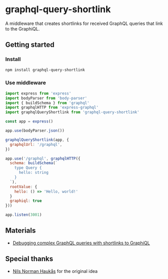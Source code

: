 # graphql-query-shortlink

A middleware that creates shortlinks for received GraphQL queries that link to the GraphiQL.

## Getting started

### Install

```bash
npm install graphql-query-shortlink
```

### Use middleware

```js
import express from 'express'
import bodyParser from 'body-parser'
import { buildSchema } from 'graphql'
import graphqlHTTP from 'express-graphql'
import graphqlQueryShortlink from 'graphql-query-shortlink'

const app = express()

app.use(bodyParser.json())

graphqlQueryShortlink(app, {
  graphqlUrl: '/graphql',
})

app.use('/graphql', graphqlHTTP({
  schema: buildSchema(`
    type Query {
      hello: string
    }
  `),
  rootValue: {
    hello: () => 'Hello, world!'
  }
  graphiql: true
}))

app.listen(3001)
```

## Materials

- [Debugging complex GraphQL queries with shortlinks to GraphiQL](https://nilsnh.no/2018/08/04/debugging-complex-graphql-queries-with-shortlinks-to-graphiql)

## Special thanks

- [Nils Norman Haukås](https://nilsnh.no/) for the original idea
